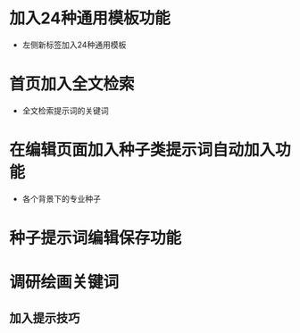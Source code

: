 # 加入24种通用模板功能

- 左侧新标签加入24种通用模板
  
# 首页加入全文检索

- 全文检索提示词的关键词

# 在编辑页面加入种子类提示词自动加入功能
 - 各个背景下的专业种子

# 种子提示词编辑保存功能

# 调研绘画关键词

## 加入提示技巧
